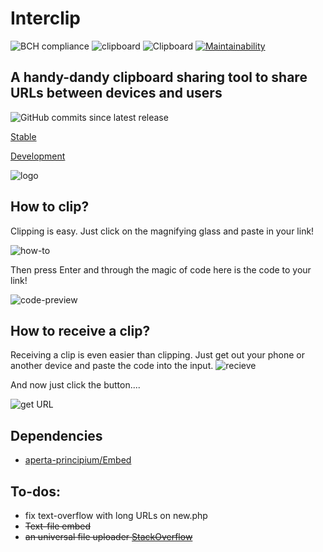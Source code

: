 # Interclip
![BCH compliance](https://bettercodehub.com/edge/badge/filiptronicek/Interclip?branch=master) 
![clipboard](https://img.shields.io/badge/clipboard-copied-orange)
![Clipboard](https://img.shields.io/github/repo-size/aperta-principium/Interclip)
[![Maintainability](https://api.codeclimate.com/v1/badges/0a72c92a0a2da0c79ba5/maintainability)](https://codeclimate.com/github/aperta-principium/Interclip/maintainability)

## A handy-dandy clipboard sharing tool to share URLs between devices and users

![GitHub commits since latest release](https://img.shields.io/github/commits-since/aperta-principium/interclip/latest?style=for-the-badge)

[Stable](http://uni.hys.cz)

[Development](http://unidev.hys.cz/)


![logo](https://github.com/filiptronicek/Interclip/raw/master/img/interclip_logo.png)

## How to clip?

Clipping is easy. Just click on the magnifying glass and paste in your link!


![how-to](https://github.com/filiptronicek/Interclip/raw/master/img/interclip-home.gif)

Then press Enter and through the magic of code here is the code to your link!

![code-preview](https://s.put.re/Jwmoc8BV.png)



## How to receive a clip?
Receiving a clip is even easier than clipping. Just get out your phone or another device and paste the code into the input.
![recieve](https://s.put.re/M1jfZZRs.png)

And now just click the button....

![get URL](https://s.put.re/ZsgUEznc.35.png)

## Dependencies
- [aperta-principium/Embed](https://github.com/aperta-principium/Embed)

## To-dos:
* fix text-overflow with long URLs on new.php
* ~~Text-file embed~~
* ~~an universal file uploader [StackOverflow](https://stackoverflow.com/questions/58153921/how-can-you-upload-to-catbox-using-javascript)~~
